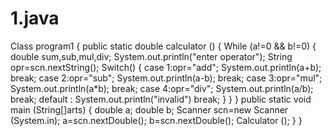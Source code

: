 # 1.java
Class program1
{
public static double calculator ()
{
While (a!=0 && b!=0)
{
double sum,sub,mul,div;
System.out.println("enter operator");
String opr=scn.nextString();
Switch()
{
case 1:opr="add";
System.out.println(a+b);
break;
case 2:opr="sub";
System.out.println(a-b);
break;
case 3:opr="mul";
System.out.println(a*b);
break;
case 4:opr="div";
System.out.println(a/b);
break;
default :
System.out.println("invalid")
break;
}
}
}
public static void main (String[]arts)
{
double a;
double b;
Scanner scn=new Scanner (System.in);
a=scn.nextDouble();
b=scn.nextDouble();
Calculator ();
}
}
